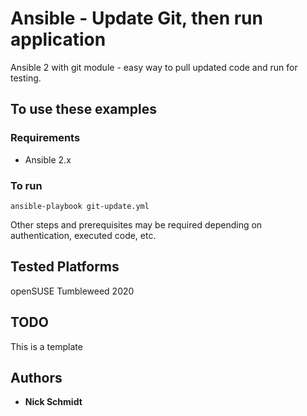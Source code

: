 # Ansible - Update Git, then run application

Ansible 2 with git module - easy way to pull updated code and run for testing.

## To use these examples

### Requirements

* Ansible 2.x

### To run

`ansible-playbook git-update.yml`

Other steps and prerequisites may be required depending on authentication, executed code, etc.

## Tested Platforms

openSUSE Tumbleweed 2020

## TODO

This is a template

## Authors

* **Nick Schmidt**
